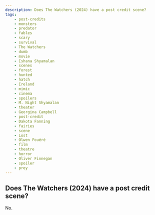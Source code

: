 ```yaml
---
description: Does The Watchers (2024) have a post credit scene?
tags: 
    - post-credits
    - monsters
    - predator
    - fables
    - scary
    - survival
    - The Watchers
    - dumb
    - movie
    - Ishana Shyamalan
    - scenes
    - forest
    - hunted
    - hatch
    - Ireland
    - mimic
    - cinema
    - spoilers
    - M. Night Shyamalan
    - theater
    - Georgina Campbell
    - post-credit
    - Dakota Fanning
    - fairies
    - scene
    - Lost
    - Olwen Fouéré
    - film
    - theatre
    - horror
    - Oliver Finnegan
    - spoiler
    - prey
---
```


## Does The Watchers (2024) have a post credit scene?

No.
